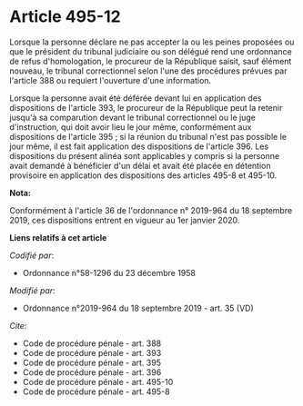 # Article 495-12

Lorsque la personne déclare ne pas accepter la ou les peines proposées ou que le président du   tribunal judiciaire ou son
délégué rend une ordonnance de refus d'homologation, le procureur de la République saisit, sauf élément nouveau, le tribunal
correctionnel selon l'une des procédures prévues par l'article 388 ou requiert l'ouverture d'une information. 

Lorsque la personne avait été déférée devant lui en application des dispositions de l'article 393, le procureur de la
République peut la retenir jusqu'à sa comparution devant le tribunal correctionnel ou le juge d'instruction, qui doit avoir
lieu le jour même, conformément aux dispositions de l'article 395 ; si la réunion du tribunal n'est pas possible le jour
même, il est fait application des dispositions de l'article 396. Les dispositions du présent alinéa sont applicables y
compris si la personne avait demandé à bénéficier d'un délai et avait été placée en détention provisoire en application des
dispositions des articles 495-8 et 495-10.

**Nota:**

Conformément à l'article 36 de l'ordonnance n° 2019-964 du 18 septembre 2019, ces dispositions entrent en vigueur au 1er
janvier 2020.

**Liens relatifs à cet article**

_Codifié par_:

  - Ordonnance n°58-1296 du 23 décembre 1958

_Modifié par_:

  - Ordonnance n°2019-964 du 18 septembre 2019 - art. 35 (VD)

_Cite_:

  - Code de procédure pénale - art. 388
  - Code de procédure pénale - art. 393
  - Code de procédure pénale - art. 395
  - Code de procédure pénale - art. 396
  - Code de procédure pénale - art. 495-10
  - Code de procédure pénale - art. 495-8
